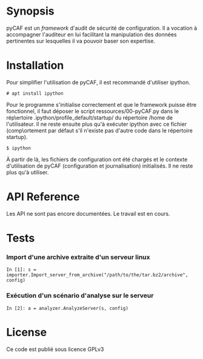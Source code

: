 # Synopsis

pyCAF est un *framework* d'audit de sécurité de configuration. Il a vocation à accompagner l'auditeur en lui facilitant la manipulation des données pertinentes sur lesquelles il va pouvoir baser son expertise.

# Installation

Pour simplifier l'utilisation de pyCAF, il est recommandé d'utiliser ipython.


    # apt install ipython

Pour le programme s'initialise correctement et que le framework puisse être fonctionnel, il faut déposer le script ressources/00-pyCAF.py dans le rép\ertoire .ipython/profile_default/startup/ du répertoire /home de l'utilisateur. Il ne reste ensuite plus qu'à exécuter ipython avec ce fichier  (comp\ortement par défaut s'il n'existe pas d'autre code dans le répertoire startup).


    $ ipython

À partir de là, les fichiers de configuration ont été chargés et le contexte d'utilisation de pyCAF (configuration et journalisation) initialisés. Il ne reste plus qu'à utiliser.

# API Reference

Les API ne sont pas encore documentées. Le travail est en cours.

# Tests

### Import d'une archive extraite d'un serveur linux


    In [1]: s = importer.Import_server_from_archive("/path/to/the/tar.bz2/archive", config)

### Exécution d'un scénario d'analyse sur le serveur


    In [2]: a = analyzer.AnalyzeServer(s, config)

# License

Ce code est publié sous licence GPLv3